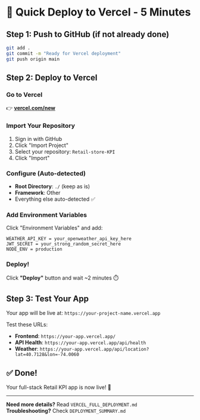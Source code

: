 # 🚀 Quick Deploy to Vercel - 5 Minutes

## Step 1: Push to GitHub (if not already done)

```bash
git add .
git commit -m "Ready for Vercel deployment"
git push origin main
```

## Step 2: Deploy to Vercel

### Go to Vercel
👉 **[vercel.com/new](https://vercel.com/new)**

### Import Your Repository
1. Sign in with GitHub
2. Click "Import Project"
3. Select your repository: `Retail-store-KPI`
4. Click "Import"

### Configure (Auto-detected)
- **Root Directory**: `./` (keep as is)
- **Framework**: Other
- Everything else auto-detected ✅

### Add Environment Variables
Click "Environment Variables" and add:

```
WEATHER_API_KEY = your_openweather_api_key_here
JWT_SECRET = your_strong_random_secret_here
NODE_ENV = production
```

### Deploy!
Click **"Deploy"** button and wait ~2 minutes ⏱️

## Step 3: Test Your App

Your app will be live at: `https://your-project-name.vercel.app`

Test these URLs:
- **Frontend**: `https://your-app.vercel.app/`
- **API Health**: `https://your-app.vercel.app/api/health`
- **Weather**: `https://your-app.vercel.app/api/location?lat=40.7128&lon=-74.0060`

## ✅ Done!

Your full-stack Retail KPI app is now live! 🎉

---

**Need more details?** Read `VERCEL_FULL_DEPLOYMENT.md`  
**Troubleshooting?** Check `DEPLOYMENT_SUMMARY.md`
